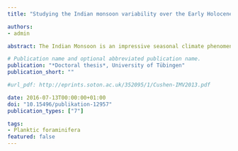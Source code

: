 ```yaml
---
title: "Studying the Indian monsoon variability over the Early Holocene and Common Era in high resolution with numerical reconstructions based on planktic foraminifera"

authors:
- admin

abstract: The Indian Monsoon is an impressive seasonal climate phenomenon and an important driver for the inter-hemispheric transport of heat and moisture. Due to the strongly seasonal character, the Indian Monsoon is subdivided into the Indian Summer Monsoon (ISM), which is most intense from July to September, and the In- dian Winter Monsoon (IWM), which generally occurs from January to March. The ISM and accompanied precipitation is an important source of freshwater, because it brings most of the annual rainfall to India and its neighbouring countries. To assess the future development of ISM variability is therefore of utmost importance for the economic prosperity and agricultural development in one of the worlds’ most densely populated regions. The understanding of potential ISM response to different scenarios of future climate changes requires detailed knowledge of the monsoon history. It is therefore vital to study archives of past ISM variability on time scales that are important for societal development, i.e. years to decades. Furthermore, our understanding of the monsoon system and its potential driving forces is incomplete without better knowledge of IWM variability. Due to the extreme seasonality of the Indian Monsoon, induced by the opposing direction of the prevailing surface winds, the monsoons exert a strong influence on the hydrography of the Arabian Sea. The ISM is characterized by intensive upwelling, associated with surface water cooling and elevated surface water productivity in the northwestern Arabian Sea. The dry and cold winds of IWM are associated with evaporative cooling of surface waters and convective deepening of the mixed-layer, which leads to nutrient entrainment and elevated surface water productivity in the northeastern part of the basin. High primary productivity and reduced ventilation of intermediate waters leads to strong and stable oxygen deficient conditions at mid-depth. The conditions within the oxygen minimum zone (OMZ) favor the removal of nitrogen via reduction of biologically available inorganic nitrogen to nitrous oxide (N2O), which is an important greenhouse gas. This thesis focuses on the reconstruction of both seasonal monsoon components throughout three relatively short time slices of the Holocene epoch in ultra high resolution using a collaborative multi-proxy approach. In order to study past changes of the monsoon seasons, three hemipelagic sediment cores from the Arabian Sea region were studied. One core from the northern Oman margin is deposited under the dominant influence of ISM conditions, whereas two other cores from the Pakistan margin are mainly under IWM influence. Sea surface temperatures (SST) derived from transfer functions based on census counts of planktic foraminifera were studied in comparison to geochemical proxies, alkenone biomarkers and trace elemental composition in planktic foraminiferal calcite. During the first of the three time slices, the last 250 years, IWM conditions were coupled to large-scale oscillation patterns originating in the Pacific (El Niño- Southern Oscillation, ENSO and Pacific Decadal Oscillation, PDO) and Atlantic (North Atlantic Oscillation, NAO). The coupling, however, was not stable but weakened since the beginning of the 20th century. Phases of very intense IWM conditions were coupled to NAO, suggesting a strong extratropical link to the monsoon climate. Over the second interval, the last 2,000 years, the ’Common Era’ (CE) variations of IWM conditions on centennial-scales were linked climatic warm phases of the North Atlantic region, namely the end of the ’Roman Warm Period’ (at ~450 CE) and the ’Medieval Warm Period’ (~950–1250 CE). The third interval during the early- to mid-Holocene is marked by more intense ISM conditions compared to modern times. The results further suggest, that, instead of water mass changes, bottom-water OMZ conditions were controlled by surface water processes during weak ISM phases.

# Publication name and optional abbreviated publication name.
publication: "*Doctoral thesis*, University of Tübingen"
publication_short: ""

#url_pdf: http://eprints.soton.ac.uk/352095/1/Cushen-IMV2013.pdf

date: 2016-07-13T00:00:00+01:00
doi: "10.15496/publikation-12957"
publication_types: ["7"]

tags:
- Planktic foraminifera
featured: false
---
```

